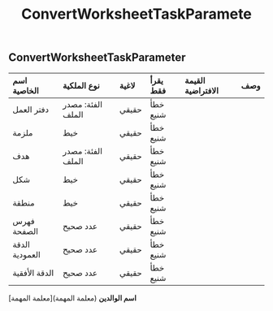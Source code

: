 ﻿---
title: ConvertWorksheetTaskParamete
second_title: Aspose.Cells Cloud Documen
type: docs
url: /ar/specification/model/convertworksheettaskparameter/
description: "Aspose.Cells مواصفات النموذج السحابي: ConvertWorksheetTaskParameter. تعامل بسهولة مع Excel ومستندات جداول البيانات الأخرى التي تحتوي على ميزات مثل الفتح والتوليد والتحرير والتقسيم والدمج والمقارنة والتحويل"
weight: 50
---
## **ConvertWorksheetTaskParameter**

 

| اسم الخاصية| نوع الملكية| لاغية| يقرأ فقط| القيمة الافتراضية| وصف|
|:- |:- |:- |:- |:- |:- |
| دفتر العمل| الفئة: مصدر الملف| حقيقي| خطأ شنيع|||
| ملزمة| خيط| حقيقي| خطأ شنيع|||
| هدف| الفئة: مصدر الملف| حقيقي| خطأ شنيع|||
| شكل| خيط| حقيقي| خطأ شنيع|||
| منطقة| خيط| حقيقي| خطأ شنيع|||
| فهرس الصفحة| عدد صحيح| حقيقي| خطأ شنيع|||
| الدقة العمودية| عدد صحيح| حقيقي| خطأ شنيع|||
| الدقة الأفقية| عدد صحيح| حقيقي| خطأ شنيع|||

**اسم الوالدين** (معلمة المهمة)[معلمة المهمة]